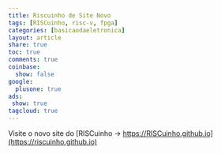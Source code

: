 ```yaml
---
title: Riscuinho de Site Novo 
tags: [RISCuinho, risc-v, fpga]
categories: [basicaodaeletronica]
layout: article
share: true
toc: true
comments: true
coinbase:
  show: false
google:
  plusone: true
ads:
 show: true
tagcloud: true
---
```


Visite o novo site do [RISCuinho -> https://RISCuinho.github.io](https://riscuinho.github.io)


